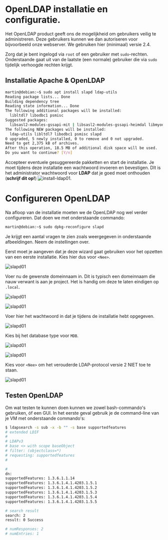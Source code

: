 # OpenLDAP installatie en configuratie.
Het OpenLDAP product geeft ons de mogelijkheid om gebruikers veilig te administreren. Deze gebruikers kunnen we dan 
autoriseren voor bijvoorbeeld onze webserver. We gebruiken hier (minimaal) versie 2.4.

Zorg dat je bent ingelogd via `root` of een gebruiker met `sudo`-rechten. Onderstaande gaat uit van de laatste (een normale)
gebruiker die via `sudo` tijdelijk verhoogde rechten krijgt. 

## Installatie Apache & OpenLDAP  
```bash
martin@debian:~$ sudo apt install slapd ldap-utils
Reading package lists... Done
Building dependency tree       
Reading state information... Done
The following additional packages will be installed:
  libltdl7 libodbc1 psmisc
Suggested packages:
  libsasl2-modules-gssapi-mit | libsasl2-modules-gssapi-heimdal libmyodbc odbc-postgresql tdsodbc unixodbc-bin
The following NEW packages will be installed:
  ldap-utils libltdl7 libodbc1 psmisc slapd
0 upgraded, 5 newly installed, 0 to remove and 0 not upgraded.
Need to get 2,375 kB of archives.
After this operation, 18.5 MB of additional disk space will be used.
Do you want to continue? [Y/n] 

```
Accepteer eventuele gesuggereerde pakketten en start de installatie. Je moet tijdens deze installatie een wachtwoord invoeren 
en bevestigen. DIt is het administrator wachtwoord voor **LDAP** dat je goed moet onthouden (**schrijf dit op!**)
![install-ldap01](./images/install-LDAP01.png).

# Configureren OpenLDAP
Na afloop van de installatie moeten we de OpenLDAP nog wel verder configureren. Dat doen we met onderstaande commando:
```bash
martin@debian:~$ sudo dpkg-reconfigure slapd
```

Je krijgt een aantal vragen te zien zoals weergegeven in onderstaande afbeeldingen. Neem de instellingen over.

Eerst moet je aangeven dat je deze wizard gaat gebruiken voor het opzetten van een eerste installatie. Kies hier 
dus voor `<Nee>`.

![slapd01](images/slapd-reconfig-00.png)

Voer nu de gewenste domeinnaam in. Dit is typisch een domeinnaam die nauw verwant is aan je project. Het is handig
om deze te laten eindigen op `.local`.  

![slapd01](images/slapd-reconfig-01.png)

![slapd01](images/slapd-reconfig-02.png)

Voer hier het wachtwoord in dat je tijdens de installatie hebt opgegeven.

![slapd01](images/slapd-reconfig-03.png)

Kies bij het database type voor `MDB`.

![slapd01](images/slapd-reconfig-04.png)

![slapd01](images/slapd-reconfig-05.png)

Kies voor `<Nee>`  om het verouderde LDAP-protocol versie 2 NIET toe te staan.
 
![slapd01](images/slapd-reconfig-06.png)

## Testen OpenLDAP
Om wat testen te kunnen doen kunnen we zowel bash-commando's gebruiken, óf een GUI. 
In het eerste geval gebruik je de command-line van je VM met onderstaande commando's: 

```bash
$ ldapsearch -s sub -x -b "" -s base supportedfeatures
# extended LDIF
#
# LDAPv3
# base <> with scope baseObject
# filter: (objectclass=*)
# requesting: supportedfeatures 
#

#
dn:
supportedFeatures: 1.3.6.1.1.14
supportedFeatures: 1.3.6.1.4.1.4203.1.5.1
supportedFeatures: 1.3.6.1.4.1.4203.1.5.2
supportedFeatures: 1.3.6.1.4.1.4203.1.5.3
supportedFeatures: 1.3.6.1.4.1.4203.1.5.4
supportedFeatures: 1.3.6.1.4.1.4203.1.5.5

# search result
search: 2
result: 0 Success

# numResponses: 2
# numEntries: 1

```
